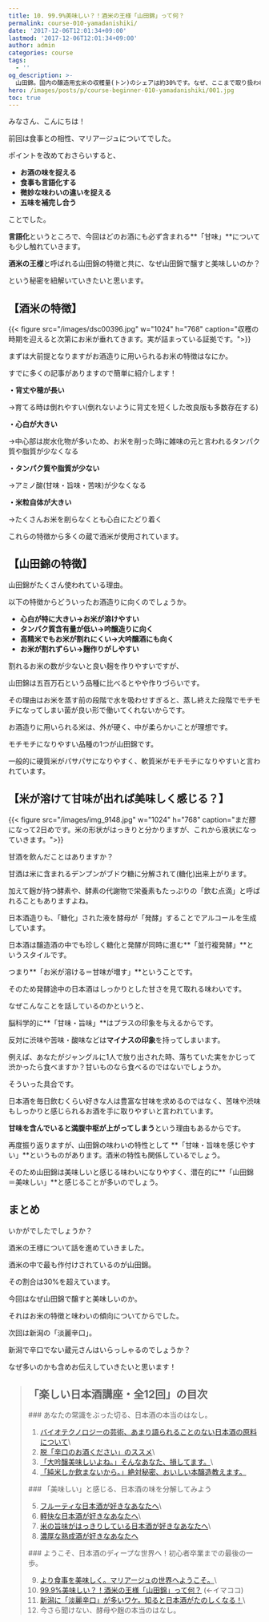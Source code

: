 ```yaml
---
title: 10. 99.9%美味しい？！酒米の王様「山田錦」って何？
permalink: course-010-yamadanishiki/
date: '2017-12-06T12:01:34+09:00'
lastmod: '2017-12-06T12:01:34+09:00'
author: admin
categories: course
tags:
  - ''
og_description: >-
  山田錦。国内の醸造用玄米の収穫量(トン)のシェアは約30%です。なぜ、ここまで取り扱われることが多いのか。それは杜氏を含む造り手の都合の良い性質に仕上がっているからです。この記事は、良いところを挙げるだけではなく、それがなぜ良いのかとりあげ、脳科学的な視点からも解説を加えたものです。日本酒はワインの単発酵とはちがい、「並行複発酵」です。これは糖化と発酵が同時に進んでいるということです。その特性も折り込みながら、酒米の王様の良いところをご紹介していきたいと思います。
hero: /images/posts/p/course-beginner-010-yamadanishiki/001.jpg
toc: true
---
```

みなさん、こんにちは！

前回は食事との相性、マリアージュについてでした。

ポイントを改めておさらいすると、

* **お酒の味を捉える**
* **食事も言語化する**
* **微妙な味わいの違いを捉える**
* **五味を補完し合う**

ことでした。

**言語化**というところで、今回はどのお酒にも必ず含まれる**「甘味」**についても少し触れていきます。

**酒米の王様**と呼ばれる山田錦の特徴と共に、なぜ山田錦で醸すと美味しいのか？

という秘密を紐解いていきたいと思います。

## 【酒米の特徴】

{{< figure src="/images/dsc00396.jpg" w="1024" h="768" caption="収穫の時期を迎えると次第にお米が垂れてきます。実が詰まっている証拠です。">}}

まずは大前提となりますがお酒造りに用いられるお米の特徴はなにか。

すでに多くの記事がありますので簡単に紹介します！

**・背丈や穂が長い**

→育てる時は倒れやすい(倒れないように背丈を短くした改良版も多数存在する)

**・心白が大きい**

→中心部は炭水化物が多いため、お米を削った時に雑味の元と言われるタンパク質や脂質が少なくなる

**・タンパク質や脂質が少ない**

→アミノ酸(甘味・旨味・苦味)が少なくなる

**・米粒自体が大きい**

→たくさんお米を削らなくとも心白にたどり着く

これらの特徴から多くの蔵で酒米が使用されています。

## 【山田錦の特徴】

山田錦がたくさん使われている理由。

以下の特徴からどういったお酒造りに向くのでしょうか。

* **心白が特に大きい→お米が溶けやすい**
* **タンパク質含有量が低い→吟醸造りに向く**
* **高精米でもお米が割れにくい→大吟醸酒にも向く**
* **お米が割れずらい→麹作りがしやすい**

割れるお米の数が少ないと良い麹を作りやすいですが、

山田錦は五百万石という品種に比べるとやや作りづらいです。

その理由はお米を蒸す前の段階で水を吸わせすぎると、蒸し終えた段階でモチモチになってしまい菌が良い形で働いてくれないからです。

お酒造りに用いられる米は、外が硬く、中が柔らかいことが理想です。

モチモチになりやすい品種の1つが山田錦です。

一般的に硬質米がパサパサになりやすく、軟質米がモチモチになりやすいと言われています。

## 【米が溶けて甘味が出れば美味しく感じる？】

{{< figure src="/images/img_9148.jpg" w="1024" h="768" caption="まだ醪になって2日めです。米の形状がはっきりと分かりますが、これから液状になっていきます。">}}

甘酒を飲んだことはありますか？

甘酒は米に含まれるデンプンがブドウ糖に分解されて(糖化)出来上がります。

加えて麹が持つ酵素や、酵素の代謝物で栄養素もたっぷりの「飲む点滴」と呼ばれることもありますよね。

日本酒造りも、「糖化」された液を酵母が「発酵」することでアルコールを生成しています。

日本酒は醸造酒の中でも珍しく糖化と発酵が同時に進む**「並行複発酵」**というスタイルです。

つまり**「お米が溶ける＝甘味が増す」**ということです。

そのため発酵途中の日本酒はしっかりとした甘さを見て取れる味わいです。

なぜこんなことを話しているのかというと、

脳科学的に**「甘味・旨味」**はプラスの印象を与えるからです。

反対に渋味や苦味・酸味などは**マイナスの印象**を持ってしまいます。

例えば、あなたがジャングルに1人で放り出された時、落ちていた実をかじって渋かったら食べますか？甘いものなら食べるのではないでしょうか。

そういった具合です。

日本酒を毎日飲むくらい好きな人は豊富な甘味を求めるのではなく、苦味や渋味もしっかりと感じられるお酒を手に取りやすいと言われています。

**甘味を含んでいると満腹中枢が上がってしまう**という理由もあるからです。

再度振り返りますが、山田錦の味わいの特性として **「甘味・旨味を感じやすい」**というものがあります。酒米の特性も関係しているでしょう。

そのため山田錦は美味しいと感じる味わいになりやすく、潜在的に**「山田錦＝美味しい」**と感じることが多いのでしょう。

## まとめ

いかがでしたでしょうか？

酒米の王様について話を進めていきました。

酒米の中で最も作付けされているのが山田錦。

その割合は30%を超えています。

今回はなぜ山田錦で醸すと美味しいのか。

それはお米の特徴と味わいの傾向についてからでした。

次回は新潟の「淡麗辛口」。

新潟で辛口でない蔵元さんはいらっしゃるのでしょうか？

なぜ多いのかも含めお伝えしていきたいと思います！

> ## 「楽しい日本酒講座・全12回」の目次
><p><p/>
>### あなたの常識をぶった切る、日本酒の本当のはなし。
>
> 1. [バイオテクノロジーの芸術、あまり語られることのない日本酒の原料について](/p/course-beginner-001-do-you-know-what-its-made-of/)\
> 2. [脱「辛口のお酒ください」のススメ](/p/course-beginner-002-stop-asking-dry-type-of-sake/)\
> 3. [「大吟醸美味しいよね。」そんなあなた、損してます。](/p/course-003-the-myth-of-the-highest-grade-sake/)\
> 4. [「純米しか飲まないから。」絶対秘密、おいしい本醸造教えます。](/p/course-004-a-letter-for-junmai-lovers/)  
><p><p/>
>### 「美味しい」と感じる、日本酒の味を分解してみよう
>
> 5. [フルーティな日本酒が好きなあなたへ](/p/course-005-fruity-sake/)\
> 6. [軽快な日本酒が好きなあなたへ](/p/course-006-smooth-sake/)\
> 7. [米の旨味がはっきりしている日本酒が好きなあなたへ](/p/course-007-umami-sake/)\
> 8. [濃厚な熟成酒が好きなあなたへ](/p/course-008-aged-sake/)  
><p><p/>
>### ようこそ、日本酒のディープな世界へ！初心者卒業までの最後の一歩。
>
> 9. [より食事を美味しく。マリアージュの世界へようこそ。](/p/course-009-sake-marriage/)\
> 10. [99.9%美味しい？！酒米の王様「山田錦」って何？](/p/course-010-yamadanishiki/)  (←イマココ) 
> 11. [新潟に「淡麗辛口」が多いワケ。知ると日本酒がたのしくなる！](/p/course-011-nigata-dry-sake/)\
> 12. 今さら聞けない、酵母や麹の本当のはなし。

